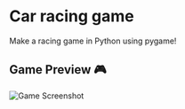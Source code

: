 # Car racing game
Make a racing game in Python using pygame!

## Game Preview 🎮

![Game Screenshot](./imgs/Game.png)